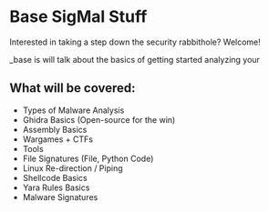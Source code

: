 # Base SigMal Stuff

Interested in taking a step down the security rabbithole? Welcome!

_base is will talk about the basics of getting started analyzing your 

## What will be covered:

* Types of Malware Analysis
* Ghidra Basics (Open-source for the win)
* Assembly Basics
* Wargames + CTFs 
* Tools
* File Signatures (File, Python Code)
* Linux Re-direction / Piping 
* Shellcode Basics
* Yara Rules Basics
* Malware Signatures 